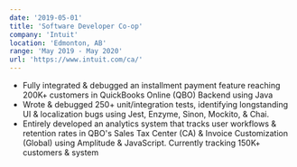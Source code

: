 ```yaml
---
date: '2019-05-01'
title: 'Software Developer Co-op'
company: 'Intuit'
location: 'Edmonton, AB'
range: 'May 2019 - May 2020'
url: 'https://www.intuit.com/ca/'
---
```


- Fully integrated & debugged an installment payment feature reaching 200K+ customers in QuickBooks Online (QBO) Backend using Java
- Wrote & debugged 250+ unit/integration tests, identifying longstanding UI & localization bugs using Jest, Enzyme, Sinon, Mockito, & Chai.
- Entirely developed an analytics system that tracks user workflows & retention rates in QBO's Sales Tax Center (CA) & Invoice Customization (Global) using Amplitude & JavaScript. Currently tracking 150K+ customers & system
